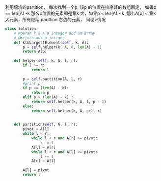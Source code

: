 利用填坑的partition， 每次找到一个p, 该p 的位置在排序好的数组固定， 如果p == len(A) -k 那么p位置的元素即是第k 大，如果p \< len(A) - k ,那么A[p] \< 第k 大元素，所有继续 parittion 右边的元素， 同理\>情况

```python
class Solution:
    # @param k & A a integer and an array
    # @return ans a integer
    def kthLargestElement(self, k, A):
        p = self.helper(k, A, 0, len(A) - 1)
        return A[p]
    
    def helper(self, k, A, l, r):
        if l >= r:
            return l
            
        p = self.partition(A, l, r)
        #print p
        if p == (len(A) - k):
            return p
        elif p > (len(A) - k) :
            return self.helper(k, A, l, p - 1)
        else:
            return self.helper(k, A, p+1, r)
         
    
    def partition(self, A, l ,r):
        pivot = A[l]
        while l < r:
            while l < r and A[r] >= pivot:
                r -= 1
            A[l] = A[r]
            while l < r and A[l] <= pivot:
                l += 1
            A[r] = A[l]
        
        A[l] = pivot
        return l
        
```